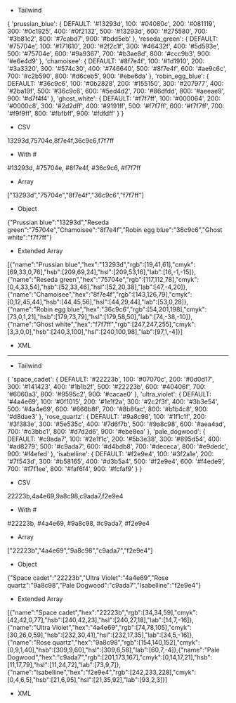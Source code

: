- Tailwind

{ 'prussian_blue': { DEFAULT: '#13293d', 100: '#04080c', 200: '#081119', 300: '#0c1925', 400: '#0f2132', 500: '#13293d', 600: '#275580', 700: '#3b81c2', 800: '#7cabd7', 900: '#bdd5eb' }, 'reseda_green': { DEFAULT: '#75704e', 100: '#171610', 200: '#2f2c1f', 300: '#46432f', 400: '#5d593e', 500: '#75704e', 600: '#9a9367', 700: '#b3ae8d', 800: '#ccc9b3', 900: '#e6e4d9' }, 'chamoisee': { DEFAULT: '#8f7e4f', 100: '#1d1910', 200: '#3a3320', 300: '#574c30', 400: '#746640', 500: '#8f7e4f', 600: '#ae9c6c', 700: '#c2b590', 800: '#d6ceb5', 900: '#ebe6da' }, 'robin_egg_blue': { DEFAULT: '#36c9c6', 100: '#0b2828', 200: '#155150', 300: '#207977', 400: '#2ba19f', 500: '#36c9c6', 600: '#5ed4d2', 700: '#86dfdd', 800: '#aeeae9', 900: '#d7f4f4' }, 'ghost_white': { DEFAULT: '#f7f7ff', 100: '#000064', 200: '#0000c8', 300: '#2d2dff', 400: '#9191ff', 500: '#f7f7ff', 600: '#f7f7ff', 700: '#f9f9ff', 800: '#fbfbff', 900: '#fdfdff' } }

- CSV

13293d,75704e,8f7e4f,36c9c6,f7f7ff

- With #

#13293d, #75704e, #8f7e4f, #36c9c6, #f7f7ff

- Array

["13293d","75704e","8f7e4f","36c9c6","f7f7ff"]

- Object

{"Prussian blue":"13293d","Reseda green":"75704e","Chamoisee":"8f7e4f","Robin egg blue":"36c9c6","Ghost white":"f7f7ff"}

- Extended Array

[{"name":"Prussian blue","hex":"13293d","rgb":[19,41,61],"cmyk":[69,33,0,76],"hsb":[209,69,24],"hsl":[209,53,16],"lab":[16,-1,-15]},{"name":"Reseda green","hex":"75704e","rgb":[117,112,78],"cmyk":[0,4,33,54],"hsb":[52,33,46],"hsl":[52,20,38],"lab":[47,-4,20]},{"name":"Chamoisee","hex":"8f7e4f","rgb":[143,126,79],"cmyk":[0,12,45,44],"hsb":[44,45,56],"hsl":[44,29,44],"lab":[53,0,28]},{"name":"Robin egg blue","hex":"36c9c6","rgb":[54,201,198],"cmyk":[73,0,1,21],"hsb":[179,73,79],"hsl":[179,58,50],"lab":[74,-38,-10]},{"name":"Ghost white","hex":"f7f7ff","rgb":[247,247,255],"cmyk":[3,3,0,0],"hsb":[240,3,100],"hsl":[240,100,98],"lab":[97,1,-4]}]

- XML

<palette>
  <color name="Prussian blue" hex="13293d" r="19" g="41" b="61" />
  <color name="YlnMn Blue" hex="265376" r="38" g="83" b="125" />
  <color name="Reseda green" hex="75704e" r="117" g="112" b="78" />
  <color name="Chamoisee" hex="8f7e4f" r="143" g="126" b="79" />
  <color name="Tiffany blue" hex="9EE5E4" r="158" g="229" b="228" />
  <color name="Ghost white" hex="f7f7ff" r="247" g="247" b="255" />
</palette>

--------------------

- Tailwind

{ 'space_cadet': { DEFAULT: '#22223b', 100: '#07070c', 200: '#0d0d17', 300: '#141423', 400: '#1b1b2f', 500: '#22223b', 600: '#40406f', 700: '#6060a3', 800: '#9595c2', 900: '#cacae0' }, 'ultra_violet': { DEFAULT: '#4a4e69', 100: '#0f1015', 200: '#1e1f2a', 300: '#2c2f3f', 400: '#3b3e54', 500: '#4a4e69', 600: '#666b8f', 700: '#8b8fac', 800: '#b1b4c8', 900: '#d8dae3' }, 'rose_quartz': { DEFAULT: '#9a8c98', 100: '#1f1c1f', 200: '#3f383e', 300: '#5e535c', 400: '#7d6f7b', 500: '#9a8c98', 600: '#aea4ad', 700: '#c3bbc1', 800: '#d7d2d6', 900: '#ebe8ea' }, 'pale_dogwood': { DEFAULT: '#c9ada7', 100: '#2e1f1c', 200: '#5b3e38', 300: '#895d54', 400: '#ad8279', 500: '#c9ada7', 600: '#d4bdb8', 700: '#dececa', 800: '#e9dedc', 900: '#f4efed' }, 'isabelline': { DEFAULT: '#f2e9e4', 100: '#3f2a1e', 200: '#7f543d', 300: '#b58165', 400: '#d3b5a4', 500: '#f2e9e4', 600: '#f4ede9', 700: '#f7f1ee', 800: '#faf6f4', 900: '#fcfaf9' } }

- CSV

22223b,4a4e69,9a8c98,c9ada7,f2e9e4

- With #

#22223b, #4a4e69, #9a8c98, #c9ada7, #f2e9e4

- Array

["22223b","4a4e69","9a8c98","c9ada7","f2e9e4"]

- Object

{"Space cadet":"22223b","Ultra Violet":"4a4e69","Rose quartz":"9a8c98","Pale Dogwood":"c9ada7","Isabelline":"f2e9e4"}

- Extended Array

[{"name":"Space cadet","hex":"22223b","rgb":[34,34,59],"cmyk":[42,42,0,77],"hsb":[240,42,23],"hsl":[240,27,18],"lab":[14,7,-16]},{"name":"Ultra Violet","hex":"4a4e69","rgb":[74,78,105],"cmyk":[30,26,0,59],"hsb":[232,30,41],"hsl":[232,17,35],"lab":[34,5,-16]},{"name":"Rose quartz","hex":"9a8c98","rgb":[154,140,152],"cmyk":[0,9,1,40],"hsb":[309,9,60],"hsl":[309,6,58],"lab":[60,7,-4]},{"name":"Pale Dogwood","hex":"c9ada7","rgb":[201,173,167],"cmyk":[0,14,17,21],"hsb":[11,17,79],"hsl":[11,24,72],"lab":[73,9,7]},{"name":"Isabelline","hex":"f2e9e4","rgb":[242,233,228],"cmyk":[0,4,6,5],"hsb":[21,6,95],"hsl":[21,35,92],"lab":[93,2,3]}]

- XML

<palette>
  <color name="Space cadet" hex="22223b" r="34" g="34" b="59" />
  <color name="Ultra Violet" hex="4a4e69" r="74" g="78" b="105" />
  <color name="Rose quartz" hex="9a8c98" r="154" g="140" b="152" />
  <color name="Pale Dogwood" hex="c9ada7" r="201" g="173" b="167" />
  <color name="Isabelline" hex="f2e9e4" r="242" g="233" b="228" />
</palette>